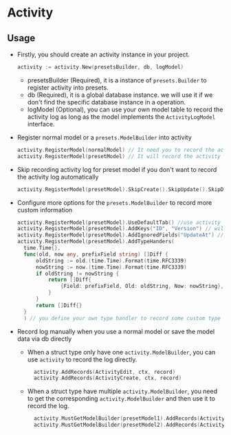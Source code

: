 # Activity

## Usage

- Firstly, you should create an activity instance in your project.

  ```go
  activity := activity.New(presetsBuilder, db, logModel)
  ```

  - presetsBuilder (Required), it is a instance of `presets.Builder` to register activity into presets.
  - db (Required), it is a global database instance. we will use it if we don't find the specific database instance in a operation.
  - logModel (Optional), you can use your own model table to record the activity log as long as the model implements the `ActivityLogModel` interface.

- Register normal model or a `presets.ModelBuilder` into activity

  ```go
  activity.RegisterModel(normalModel) // It need you to record the activity log manually
  activity.RegisterModel(presetModel) // It will record the activity log automatically when you create, update or delete the model data via preset admin
  ```

- Skip recording activity log for preset model if you don't want to record the activity log automatically

  ```go
  activity.RegisterModel(presetModel).SkipCreate().SkipUpdate().SkipDelete()
  ```

- Configure more options for the `presets.ModelBuilder` to record more custom information

  ```go
  activity.RegisterModel(presetModel).UseDefaultTab() //use activity tab on the admin model edit page
  activity.RegisterModel(presetModel).AddKeys("ID", "Version") // will record value of the ID and Version field as the keyword of a model table
  activity.RegisterModel(presetModel).AddIgnoredFields("UpdateAt") // will ignore the UpdateAt field when recording activity log for update operation
  activity.RegisterModel(presetModel).AddTypeHanders(
    time.Time{},
    func(old, now any, prefixField string) []Diff {
  		oldString := old.(time.Time).Format(time.RFC3339)
  		nowString := now.(time.Time).Format(time.RFC3339)
  		if oldString != nowString {
  			return []Diff{
  				{Field: prefixField, Old: oldString, Now: nowString},
  			}
  		}
  		return []Diff{}
    }
    ) // you define your own type handler to record some custom type for update operation
  ```

- Record log manually when you use a normal model or save the model data via db directly

  - When a struct type only have one `activity.ModelBuilder`, you can use `activity` to record the log directly.

    ```go
      activity.AddRecords(ActivityEdit, ctx, record)
      activity.AddRecords(ActivityCreate, ctx, record)
    ```

  - When a struct type have multiple `activity.ModelBuilder`, you need to get the corresponding `activity.ModelBuilder` and then use it to record the log.

    ```go
      activity.MustGetModelBuilder(presetModel1).AddRecords(ActivityEdit, ctx, record)
      activity.MustGetModelBuilder(presetModel2).AddRecords(ActivityEdit, ctx, record)
    ```
